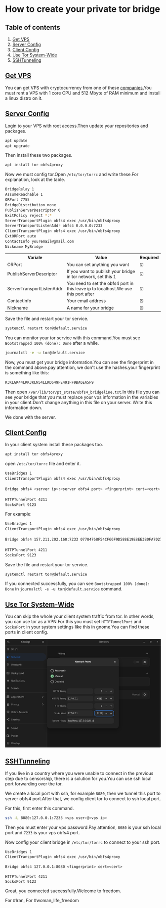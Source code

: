# How to create your private tor bridge

## Table of contents

   1. [Get VPS](#get-vps)
   2. [Server Config](#server-config)
   3. [Client Config](#client-config)
   4. [Use Tor System-Wide](#system-wide)
   5. [SSHTunneling](#sshtunneling)

## [Get VPS](#get-vps)
You can get VPS with cryptocurrency from one of these [companies.](https://bitcoin-vps.com/)You must rent a VPS with 1 core CPU and 512 Mbyte of RAM minimum and install a linux distro on it.

## [Server Config](#server-config)
Login to your VPS with root access.Then update your repositories and packages.
```sh
apt update
apt upgrade
```
Then install these two packages.
```sh
apt install tor obfs4proxy
```
Now we must config tor.Open `/etc/tor/torrc` and write these.For explanation, look at the table.
```sh
BridgeRelay 1
AssumeReachable 1
ORPort 7755
BridgeDistribution none
PublishServerDescriptor 0
ExitPolicy reject *:*
ServerTransportPlugin obfs4 exec /usr/bin/obfs4proxy
ServerTransportListenAddr obfs4 0.0.0.0:7233
ClientTransportPlugin obfs4 exec /usr/bin/obfs4proxy
ExtORPort auto
ContactInfo youremail@gmail.com
Nickname MyBridge
```
<table>
   <tr>
      <th>Variale</th>
      <th>Value</th>
      <th>Required</th>
   </tr>
   <tr>
      <td>ORPort</td>
      <td>You can set anything you want</td>
      <td>&#9745;</td>
   </tr>
   <tr>
      <td>PublishServerDescriptor</td>
      <td>If you want to publish your bridge in tor network, set this 1</td>
      <td>&#9745;</td>
   </tr>
   <tr>
      <td>ServerTransportListenAddr</td>
      <td>You need to set the obfs4 port in this.leave ip to localhost.We use this port after</td>
      <td>&#9745;</td>
   </tr>
   <tr>
      <td>ContactInfo</td>
      <td>Your email address</td>
      <td>&#9746;</td>
   </tr>
   <tr>
      <td>Nickname</td>
      <td>A name for your bridge</td>
      <td>&#9746;</td>
   </tr>
</table>
Save the file and restart your tor service.

```sh
systemctl restart tor@default.service
```
You can monitor your tor service with this command.You must see `Bootstrapped 100% (done): Done` after a while.

```sh
journalctl -e -u tor@default.service
```
Now, you must get your bridge information.You can see the fingerprint in the command above.pay attention, we don't use the hashes.your fingerprint is something like this:

```sh
K3KLGK44LKKJKLN54LLKD649FE491FF9BA6EA5F9
```
Then open `/var/lib/tor/pt_state/obfs4_bridgeline.txt`.In this file you can see your bridge that you must replace your vps information in the variables in your client.Don't change anything in this file on your server.
Write this information down.

We done with the server.

## [Client Config ](#client-config)
In your client system install these packages too.

```sh
apt install tor obfs4proxy
```
open `/etc/tor/torrc` file and enter it.

```sh
UseBridges 1
ClientTransportPlugin obfs4 exec /usr/bin/obfs4proxy

Bridge obfs4 <server ip>:<server obfs4 port> <fingerprint> cert=<cert>

HTTPTunnelPort 4211
SocksPort 9123
```
For example:

```sh
UseBridges 1
ClientTransportPlugin obfs4 exec /usr/bin/obfs4proxy

Bridge obfs4 157.211.202.160:7233 07784768F54CF66F9D588E19E8EE3B0FA702711B cert=m3jPGnUyZMWHT9Riioob95s1czvGs3HiZ64GIT3QbH/AZDVlF/YEXu/OtyYZ1eObKnTjcg iat-mode=0

HTTPTunnelPort 4211
SocksPort 9123
```

Save the file and restart your tor service.

```sh
systemctl restart tor@default.service
```
If you connected successfully, you can see `Bootstrapped 100% (done): Done` in `journalctl -e -u tor@default.service` command.

## [Use Tor System-Wide](#system-wide)
You can skip the whole your client system traffic from tor. In other words, you can use tor as a VPN.For this you must set `HTTPTunnelPort` and `SocksPort` in your system settings like this in gnome.You can find these ports in client config.

![alt text](img/1.png)

## [SSHTunneling](#sshtunneling)
If you live in a country where you were unable to connect in the previous step due to censorship, there is a solution for you.You can use ssh local port forwarding over the tor.

We create a local port with ssh, for example `8080`, then we tunnel this port to server obfs4 port.After that, we config client tor to connect to ssh local port.

For this, first enter this command.

```sh
ssh -L 8080:127.0.0.1:7233 <vps user>@<vps ip>
```
Then you must enter your vps password.Pay attention, `8080` is your ssh local port and `7233` is your vps obfs4 port.

Now config your client bridge in `/etc/tor/torrc` to connect to your ssh port.

```ssh
UseBridges 1
ClientTransportPlugin obfs4 exec /usr/bin/obfs4proxy

Bridge obfs4 127.0.0.1:8080 <fingerprint> cert=<cert>

HTTPTunnelPort 4211
SocksPort 9123
```

Great, you connected successfully.Welcome to freedom.

For #Iran, For #woman_life_freedom